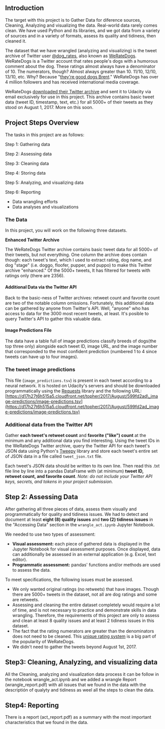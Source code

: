 ## Introduction
The target with this project is to Gather Data for diference sources, Cleaning, Analyzing and visualizing the data.
Real-world data rarely comes clean. We have used Python and its libraries, and we got data from a variety of sources and in a variety of formats, assess its quality and tidiness, then cleaned it. 

The dataset that we have  wrangled (analyzing and visualizing) is the tweet archive of Twitter user [@dog\_rates](https://twitter.com/dog_rates), also known as [WeRateDogs](https://en.wikipedia.org/wiki/WeRateDogs). WeRateDogs is a Twitter account that rates people's dogs with a humorous comment about the dog. These ratings almost always have a denominator of 10. The numerators, though? Almost always greater than 10. 11/10, 12/10, 13/10, etc. Why? Because "[they're good dogs Brent](http://knowyourmeme.com/memes/theyre-good-dogs-brent)." WeRateDogs has over 4 million followers and has received international media coverage.

WeRateDogs [downloaded their Twitter archive](https://support.twitter.com/articles/20170160) and sent it to Udacity via email exclusively for use in this project. This archive contains basic tweet data (tweet ID, timestamp, text, etc.) for all 5000+ of their tweets as they stood on August 1, 2017. More on this soon.


## Project Steps Overview

The tasks in this project are as follows:

Step 1: Gathering data

Step 2: Assessing data

Step 3: Cleaning data

Step 4: Storing data

Step 5: Analyzing, and visualizing data

Step 6: Reporting

* Data wrangling efforts
* Data analyses and visualizations



### The Data

In this project, you will work on the following three datasets.

**Enhanced Twitter Archive**

The WeRateDogs Twitter archive contains basic tweet data for all 5000+ of their tweets, but not everything. One column the archive does contain though: each tweet's text, which I used to extract rating, dog name, and dog "stage" (i.e. doggo, floofer, pupper, and puppo) to make this Twitter archive "enhanced." Of the 5000+ tweets, It has filtered for tweets with ratings only (there are 2356).

#### Additional Data via the Twitter API

Back to the basic-ness of Twitter archives: retweet count and favorite count are two of the notable column omissions. Fortunately, this additional data can be gathered by anyone from Twitter's API. Well, "anyone" who has access to data for the 3000 most recent tweets, at least. It's posible to query Twitter's API to gather this valuable data.

#### Image Predictions File

The data have  a table full of image predictions classify breeds of dogs(the top three only) alongside each tweet ID, image URL, and the image number that corresponded to the most confident prediction (numbered 1 to 4 since tweets can have up to four images).

### The tweet image predictions

This file (`image_predictions.tsv`) is present in each tweet according to a neural network. It is hosted on Udacity's servers and should be downloaded programmatically using the [Requests](https://pypi.org/project/requests/) library and the following URL: [https://d17h27t6h515a5.cloudfront.net/topher/2017/August/599fd2ad\_image-predictions/image-predictions.tsv](https://d17h27t6h515a5.cloudfront.net/topher/2017/August/599fd2ad_image-predictions/image-predictions.tsv)

### Additional data from the Twitter API

Gather **each tweet's retweet count** and **favorite ("like") count** at the minimum and any additional data you find interesting. Using the tweet IDs in the WeRateDogs Twitter archive, query the Twitter API for each tweet's JSON data using Python's [Tweepy](http://www.tweepy.org/) library and store each tweet's entire set of JSON data in a file called `tweet_json.txt` file.

Each tweet's JSON data should be written to its own line. Then read this .txt file line by line into a pandas DataFrame with (at minimum) **tweet ID, retweet count, and favorite count**. _Note: do not include your Twitter API keys, secrets, and tokens in your project submission._

## Step 2: Assessing Data

After gathering all three pieces of data, assess them visually and programmatically for quality and tidiness issues. We had to detect and document at least **eight (8) quality issues** and **two (2) tidiness issues** in the "Accessing Data" section in the `wrangle_act.ipynb` Jupyter Notebook.

We needed to use two types of assessment:

-   **Visual assessment:** each piece of gathered data is displayed in the Jupyter Notebook for visual assessment purposes. Once displayed, data can additionally be assessed in an external application (e.g. Excel, text editor).
-   **Programmatic assessment:** pandas' functions and/or methods are used to assess the data.

To meet specifications, the following issues must be assessed.

-   We only wanted original ratings (no retweets) that have images. Though there are 5000+ tweets in the dataset, not all are dog ratings and some are retweets.
-   Assessing and cleaning the entire dataset completely would require a lot of time, and is not necessary to practice and demonstrate skills in data wrangling. Therefore, the requirements of this project are only to assess and clean at least 8 quality issues and at least 2 tidiness issues in this dataset.
-   The fact that the rating numerators are greater than the denominators does not need to be cleaned. This [unique rating system](http://knowyourmeme.com/memes/theyre-good-dogs-brent) is a big part of the popularity of WeRateDogs.
-   We didn't need to gather the tweets beyond August 1st, 2017. 

## Step3: Cleaning, Analyzing, and visualizing data
All the Cleaning, analyzing and visualization data process it can be follow in the notebook  wrangle_act.ipynb and we added a wrangle Report (wrangle_report.pdf) with all issues that we found in the data with the descriptión of qualyty and tidiness as weel all the steps to clean the data.

## Step4: Reporting
There is a report (act_report.pdf) as a summary with the most important characteristics that we found in the data.


